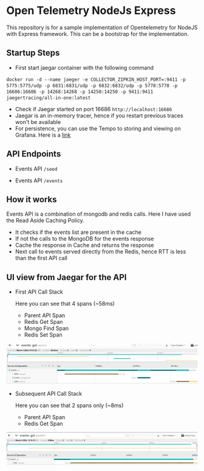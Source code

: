 # Open Telemetry NodeJs Express
This repository is for a sample implementation of Opentelemetry for NodeJS with Express framework. This can be a bootstrap for the implementation.

## Startup Steps

- First start jaegar container with the following command

```
docker run -d --name jaeger -e COLLECTOR_ZIPKIN_HOST_PORT=:9411 -p 5775:5775/udp -p 6831:6831/udp -p 6832:6832/udp -p 5778:5778 -p 16686:16686 -p 14268:14268 -p 14250:14250 -p 9411:9411 jaegertracing/all-in-one:latest
```

- Check if Jaegar started on port 16686 `http://localhost:16686`
- Jaegar is an in-memory tracer, hence if you restart previous traces won't be available
- For persistence, you can use the Tempo to storing and viewing on Grafana. Here is a [link](https://grafana.com/blog/2021/09/23/intro-to-distributed-tracing-with-tempo-opentelemetry-and-grafana-cloud/)

## API Endpoints

- Events API `/seed`

- Events API `/events`

## How it works

Events API is a combination of mongodb and redis calls. Here I have used the Read Aside Caching Policy. 

- It checks if the events list are present in the cache
- If not the calls to the MongoDB for the events response
- Cache the response in Cache and returns the response
- Next call to events served directly from the Redis, hence RTT is less than the first API call

## UI view from Jaegar for the API

- First API Call Stack

    Here you can see that 4 spans (~58ms)

    - Parent API Span
    - Redis Get Span
    - Mongo Find Span
    - Redis Set Span

![Second API Call Stack](https://github.com/ferdousulhaque/opentelemetry-nodejs/raw/master/snapshots/Span%20without%20Cache.jpeg "First API Call Stack")

- Subsequent API Call Stack

    Here you can see that 2 spans only (~8ms)

    - Parent API Span
    - Redis Get Span

![First API Call Stack](https://github.com/ferdousulhaque/opentelemetry-nodejs/raw/master/snapshots/Span%20with%20Cache.png "First API Call Stack")